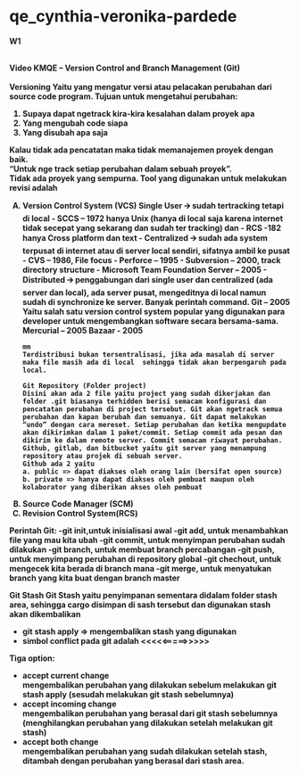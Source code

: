 # qe_cynthia-veronika-pardede

<b>W1</b><br/><br/>

<b>Video KMQE – Version Control and Branch Management (Git)<b><br/><br/>
Versioning
Yaitu yang mengatur versi atau pelacakan perubahan dari source code program. 
Tujuan untuk mengetahui perubahan:
  <ol>
    <li>Supaya dapat ngetrack kira-kira kesalahan dalam proyek apa</li>
    <li>Yang mengubah code siapa</li>
    <li>Yang disubah apa saja</li>
  </ol>


Kalau tidak ada pencatatan maka tidak memanajemen proyek dengan baik. <br/>
“Untuk nge track setiap perubahan dalam sebuah proyek”.<br/>
Tidak ada proyek yang sempurna. 
Tool yang digunakan untuk melakukan revisi  adalah
<ol type="A">
  <li>
    Version Control System (VCS)
    Single User 🡪 sudah tertracking tetapi di local
    - SCCS – 1972 hanya Unix (hanya di local saja karena internet tidak secepat yang sekarang dan sudah ter tracking) dan 
    - RCS -182 hanya Cross platform dan text
    - Centralized 🡪 sudah ada system terpusat di internet atau di server local sendiri, sifatnya ambil ke pusat
    - CVS – 1986, File focus
    - Perforce – 1995
    - Subversion – 2000, track directory structure
    - Microsoft Team Foundation Server – 2005 
    - Distributed 🡪 penggabungan dari single user dan centralized (ada server dan local), ada server pusat, mengeditnya di local namun sudah di synchronize ke server. Banyak perintah command.
    Git – 2005
    Yaitu salah satu version control system popular yang digunakan para developer untuk mengembangkan software secara bersama-sama.
    Mercurial – 2005
    Bazaar - 2005 

    mm
    Terdistribusi bukan tersentralisasi, jika ada masalah di server maka file masih ada di local  sehingga tidak akan berpengaruh pada local.

    Git Repository (Folder project)
    Disini akan ada 2 file yaitu project yang sudah dikerjakan dan folder .git biasanya terhidden berisi semacam konfigurasi dan pencatatan perubahan di project tersebut. Git akan ngetrack semua perubahan dan kapan berubah dan semuanya. Git dapat melakukan “undo” dengan cara mereset. Setiap perubahan dan ketika mengupdate akan dikirimkan dalam 1 paket/commit. Setiap commit ada pesan dan dikirim ke dalam remote server. Commit semacam riwayat perubahan. 
    Github, gitlab, dan bitbucket yaitu git server yang menampung repository atau projek di sebuah server.
    Github ada 2 yaitu
    a. public => dapat diakses oleh orang lain (bersifat open source)
    b. private => hanya dapat diakses oleh pembuat maupun oleh kolaborator yang diberikan akses oleh pembuat
  </li>
  <li>
    Source Code Manager (SCM)
  </li>
  <li>
    Revision Control System(RCS)
  </li>

</ol>

 Perintah Git:
  -git init,untuk inisialisasi awal
  -git add, untuk menambahkan file yang mau kita ubah
  -git commit, untuk menyimpan perubahan sudah dilakukan
  -git branch, untuk membuat branch percabangan
  -git push, untuk menyimpang perubahan di repository global
  -git chechout, untuk mengecek kita berada di branch mana
  -git merge, untuk menyatukan branch yang kita buat dengan branch master
  
  <b>Git Stash</b>
  Git Stash yaitu penyimpanan sementara didalam folder stash area, sehingga cargo disimpan di sash tersebut dan digunakan stash akan dikembalikan
  - git stash apply => mengembalikan stash yang digunakan
  - simbol conflict pada git adalah <<<<<=====>>>>>

Tiga option:
  - accept current change
    <br/>mengembalikan perubahan yang dilakukan sebelum melakukan git stash apply (sesudah melakukan git stash sebelumnya)
  - accept incoming change
    <br/>mengembalikan perubahan yang berasal dari git stash sebelumnya (menghilangkan perubahan yang dilakukan setelah melakukan git stash)
  - accept both change
    <br/>mengembalikan perubahan yang sudah dilakukan setelah stash, ditambah dengan perubahan yang berasal dari stash area.
